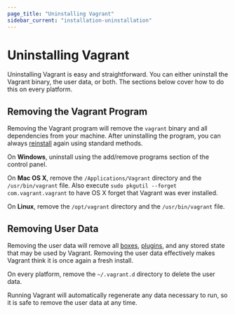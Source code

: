 ```yaml
---
page_title: "Uninstalling Vagrant"
sidebar_current: "installation-uninstallation"
---
```


# Uninstalling Vagrant

Uninstalling Vagrant is easy and straightforward. You can either uninstall
the Vagrant binary, the user data, or both. The sections below cover how to
do this on every platform.

## Removing the Vagrant Program

Removing the Vagrant program will remove the `vagrant` binary and all
dependencies from your machine. After uninstalling the program, you can
always [reinstall](/docs/installation) again using standard
methods.

On **Windows**, uninstall using the add/remove programs section of
the control panel.

On **Mac OS X**, remove the `/Applications/Vagrant` directory and
the `/usr/bin/vagrant` file. Also execute
`sudo pkgutil --forget com.vagrant.vagrant` to have OS X
forget that Vagrant was ever installed.

On **Linux**, remove the `/opt/vagrant` directory and the `/usr/bin/vagrant`
file.

## Removing User Data

Removing the user data will remove all [boxes](/docs/boxes.html),
[plugins](/docs/plugins), and any stored state that may be used
by Vagrant. Removing the user data effectively makes Vagrant think it
is once again a fresh install.

On every platform, remove the `~/.vagrant.d` directory to delete the
user data.

Running Vagrant will automatically regenerate any data necessary to run,
so it is safe to remove the user data at any time.
